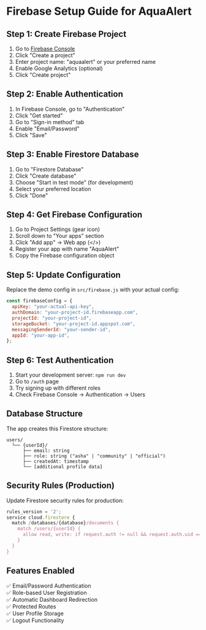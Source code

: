 # Firebase Setup Guide for AquaAlert

## Step 1: Create Firebase Project

1. Go to [Firebase Console](https://console.firebase.google.com/)
2. Click "Create a project"
3. Enter project name: "aquaalert" or your preferred name
4. Enable Google Analytics (optional)
5. Click "Create project"

## Step 2: Enable Authentication

1. In Firebase Console, go to "Authentication"
2. Click "Get started"
3. Go to "Sign-in method" tab
4. Enable "Email/Password"
5. Click "Save"

## Step 3: Enable Firestore Database

1. Go to "Firestore Database"
2. Click "Create database"
3. Choose "Start in test mode" (for development)
4. Select your preferred location
5. Click "Done"

## Step 4: Get Firebase Configuration

1. Go to Project Settings (gear icon)
2. Scroll down to "Your apps" section
3. Click "Add app" → Web app (</>)
4. Register your app with name "AquaAlert"
5. Copy the Firebase configuration object

## Step 5: Update Configuration

Replace the demo config in `src/firebase.js` with your actual config:

```javascript
const firebaseConfig = {
  apiKey: "your-actual-api-key",
  authDomain: "your-project-id.firebaseapp.com",
  projectId: "your-project-id",
  storageBucket: "your-project-id.appspot.com",
  messagingSenderId: "your-sender-id",
  appId: "your-app-id",
};
```

## Step 6: Test Authentication

1. Start your development server: `npm run dev`
2. Go to `/auth` page
3. Try signing up with different roles
4. Check Firebase Console → Authentication → Users

## Database Structure

The app creates this Firestore structure:

```
users/
  └── {userId}/
      ├── email: string
      ├── role: string ("asha" | "community" | "official")
      ├── createdAt: timestamp
      └── [additional profile data]
```

## Security Rules (Production)

Update Firestore security rules for production:

```javascript
rules_version = '2';
service cloud.firestore {
  match /databases/{database}/documents {
    match /users/{userId} {
      allow read, write: if request.auth != null && request.auth.uid == userId;
    }
  }
}
```

## Features Enabled

✅ Email/Password Authentication  
✅ Role-based User Registration  
✅ Automatic Dashboard Redirection  
✅ Protected Routes  
✅ User Profile Storage  
✅ Logout Functionality
